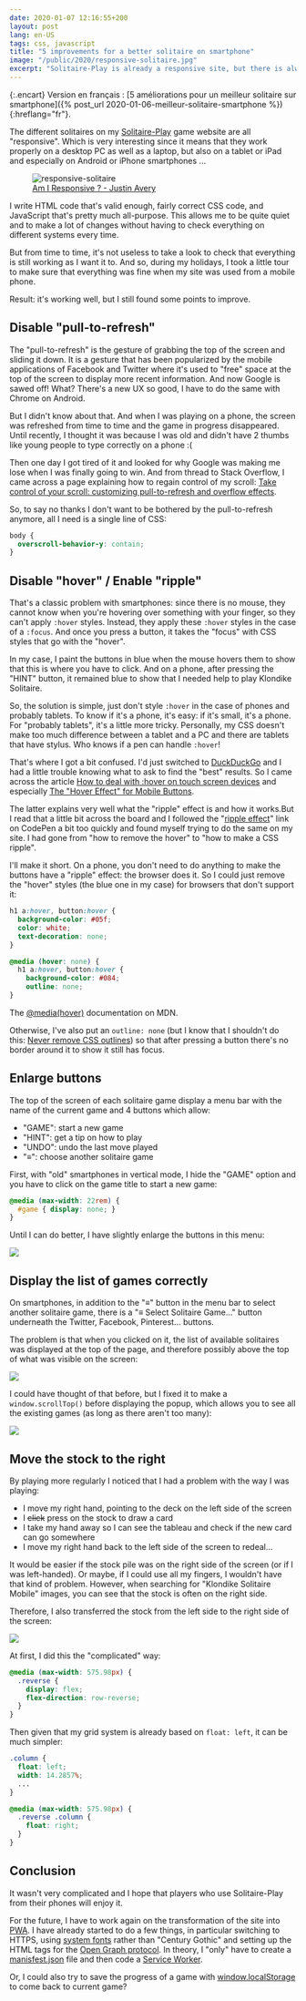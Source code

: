 ```yaml
---
date: 2020-01-07 12:16:55+200
layout: post
lang: en-US
tags: css, javascript
title: "5 improvements for a better solitaire on smartphone"
image: "/public/2020/responsive-solitaire.jpg"
excerpt: "Solitaire-Play is already a responsive site, but there is always room for improvement with smartphones: disable 'pull-to-refresh', switch from 'hover' to 'ripple', enlarge the buttons, move stock to the right..."
---
```


{:.encart}
Version en français : [5 améliorations pour un meilleur solitaire sur smartphone]({% post_url 2020-01-06-meilleur-solitaire-smartphone %}){:hreflang="fr"}.

The different solitaires on my [Solitaire-Play](https://www.solitaire-play.com/) game website are all "responsive". Which is very interesting since it means that they work properly on a desktop PC as well as a laptop, but also on a tablet or iPad and especially on Android or iPhone smartphones ...

<figure>
  <img src="{{ page.image }}" alt="responsive-solitaire" />
  <figcaption>
    <a href="http://ami.responsivedesign.is/">Am I Responsive ? - Justin Avery</a>
  </figcaption>
</figure>

I write HTML code that's valid enough, fairly correct CSS code, and JavaScript that's pretty much all-purpose. This allows me to be quite quiet and to make a lot of changes without having to check everything on different systems every time.

But from time to time, it's not useless to take a look to check that everything is still working as I want it to. And so, during my holidays, I took a little tour to make sure that everything was fine when my site was used from a mobile phone.

Result: it's working well, but I still found some points to improve.


## Disable "pull-to-refresh"

The "pull-to-refresh" is the gesture of grabbing the top of the screen and sliding it down. It is a gesture that has been popularized by the mobile applications of Facebook and Twitter where it's used  to "free" space at the top of the screen to display more recent information. And now Google is sawed off! What? There's a new UX so good, I have to do the same with Chrome on Android.

But I didn't know about that. And when I was playing on a phone, the screen was refreshed from time to time and the game in progress disappeared. Until recently, I thought it was because I was old and didn't have 2 thumbs like young people to type correctly on a phone :(

Then one day I got tired of it and looked for why Google was making me lose when I was finally going to win. And from thread to Stack Overflow, I came across a page explaining how to regain control of my scroll: [Take control of your scroll: customizing pull-to-refresh and overflow effects](https://developers.google.com/web/updates/2017/11/overscroll-behavior).

So, to say no thanks I don't want to be bothered by the pull-to-refresh anymore, all I need is a single line of CSS:

```css
body {
  overscroll-behavior-y: contain;
}
```


## Disable "hover" / Enable "ripple"

That's a classic problem with smartphones: since there is no mouse, they cannot know when you're hovering over something with your finger, so they can't apply `:hover` styles. Instead, they apply these `:hover` styles in the case of a `:focus`. And once you press a button, it takes the "focus" with CSS styles that go with the "hover".

In my case, I paint the buttons in blue when the mouse hovers them to show that this is where you have to click. And on a phone, after pressing the "HINT" button, it remained blue to show that I needed help to play Klondike Solitaire.

So, the solution is simple, just don't style `:hover` in the case of phones and probably tablets. To know if it's a phone, it's easy: if it's small, it's a phone. For "probably tablets", it's a little more tricky. Personally, my CSS doesn't make too much difference between a tablet and a PC and there are tablets that have stylus. Who knows if a pen can handle `:hover`!

That's where I got a bit confused. I'd just switched to [DuckDuckGo](https://duckduckgo.com/) and I had a little trouble knowing what to ask to find the "best" results. So I came across the article [How to deal with :hover on touch screen devices](https://www.prowebdesign.ro/how-to-deal-with-hover-on-touch-screen-devices/) and especially [The "Hover Effect" for Mobile Buttons](https://uxmovement.com/mobile/the-hover-effect-for-mobile-buttons/).

The latter explains very well what the "ripple" effect is and how it works.But I read that a little bit across the board and I followed the "[ripple effect](https://codepen.io/finnhvman/post/pure-css-ripple-with-minimal-effort)" link on CodePen a bit too quickly and found myself trying to do the same on my site. I had gone from "how to remove the hover" to "how to make a CSS ripple".

I'll make it short. On a phone, you don't need to do anything to make the buttons have a "ripple" effect: the browser does it. So I could just remove the "hover" styles (the blue one in my case) for browsers that don't support it:

```css
h1 a:hover, button:hover {
  background-color: #05f;
  color: white;
  text-decoration: none;
}

@media (hover: none) {
  h1 a:hover, button:hover {
    background-color: #084;
    outline: none;
}
```

The [@media(hover)](https://developer.mozilla.org/en-US/docs/Web/CSS/@media/hover) documentation on MDN.

Otherwise, I've also put an `outline: none` (but I know that I shouldn't do this: [Never remove CSS outlines](https://a11yproject.com/posts/never-remove-css-outlines/)) so that after pressing a button there's no border around it to show it still has focus.


## Enlarge buttons

The top of the screen of each solitaire game display a menu bar with the name of the current game and 4 buttons which allow:

* "GAME": start a new game
* "HINT": get a tip on how to play
* "UNDO": undo the last move played
* "≡": choose another solitaire game

First, with "old" smartphones in vertical mode, I hide the "GAME" option and you have to click on the game title to start a new game:

```css
@media (max-width: 22rem) {
  #game { display: none; }
}
```

Until I can do better, I have slightly enlarge the buttons in this menu:

![](/public/2020/solitaire-menu.png)


## Display the list of games correctly

On smartphones, in addition to the "≡" button in the menu bar to select another solitaire game, there is a "≡ Select Solitaire Game..." button underneath the Twitter, Facebook, Pinterest... buttons.

The problem is that when you clicked on it, the list of available solitaires was displayed at the top of the page, and therefore possibly above the top of what was visible on the screen:

![](/public/2020/solitaire-scroll-1.png)

I could have thought of that before, but I fixed it to make a `window.scrollTop()` before displaying the popup, which allows you to see all the existing games (as long as there aren't too many):

![](/public/2020/solitaire-scroll-2.png)


## Move the stock to the right

By playing more regularly I noticed that I had a problem with the way I was playing:

* I move my right hand, pointing to the deck on the left side of the screen
* I <s>click</s> press on the stock to draw a card
* I take my hand away so I can see the tableau and check if the new card can go somewhere
* I move my right hand back to the left side of the screen to redeal...

It would be easier if the stock pile was on the right side of the screen (or if I was left-handed). Or maybe, if I could use all my fingers, I wouldn't have that kind of problem. However, when searching for "Klondike Solitaire Mobile" images, you can see that the stock is often on the right side.

Therefore, I also transferred the stock from the left side to the right side of the screen:

![](/public/2020/solitaire-pioche.png)

At first, I did this the "complicated" way:

```css
@media (max-width: 575.98px) {
  .reverse {
    display: flex;
    flex-direction: row-reverse;
  }
}
```

Then given that my grid system is already based on `float: left`, it can be much simpler:

```css
.column {
  float: left;
  width: 14.2857%;
  ...
}

@media (max-width: 575.98px) {
  .reverse .column {
    float: right;
  }
}
```


## Conclusion

It wasn't very complicated and I hope that players who use Solitaire-Play from their phones will enjoy it.

For the future, I have to work again on the transformation of the site into [PWA](https://developer.mozilla.org/en-US/docs/Web/Progressive_web_apps). I have already started to do a few things, in particular switching to HTTPS, using [system fonts](https://markdotto.com/2018/02/07/github-system-fonts/) rather than "Century Gothic" and setting up the HTML tags for the [Open Graph protocol](https://opengraphprotocol.org/). In theory, I "only" have to create a [manisfest.json](https://developers.google.com/web/fundamentals/web-app-manifest) file and then code a [Service Worker](https://developers.google.com/web/ilt/pwa/introduction-to-service-worker).

Or, I could also try to save the progress of a game with [window.localStorage](https://developer.mozilla.org/en-US/docs/Web/API/Window/localStorage) to come back to current game?

